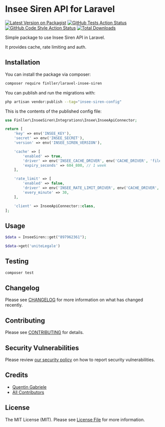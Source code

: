 # Insee Siren API for Laravel

[![Latest Version on Packagist](https://img.shields.io/packagist/v/finller/laravel-insee-siren.svg?style=flat-square)](https://packagist.org/packages/finller/laravel-insee-siren)
[![GitHub Tests Action Status](https://img.shields.io/github/actions/workflow/status/finller/laravel-insee-siren/run-tests.yml?branch=main&label=tests&style=flat-square)](https://github.com/finller/laravel-insee-siren/actions?query=workflow%3Arun-tests+branch%3Amain)
[![GitHub Code Style Action Status](https://img.shields.io/github/actions/workflow/status/finller/laravel-insee-siren/fix-php-code-style-issues.yml?branch=main&label=code%20style&style=flat-square)](https://github.com/finller/laravel-insee-siren/actions?query=workflow%3A"Fix+PHP+code+style+issues"+branch%3Amain)
[![Total Downloads](https://img.shields.io/packagist/dt/finller/laravel-insee-siren.svg?style=flat-square)](https://packagist.org/packages/finller/laravel-insee-siren)

Simple package to use Insee Siren API in Laravel.

It provides cache, rate limiting and auth.

## Installation

You can install the package via composer:

```bash
composer require finller/laravel-insee-siren
```

You can publish and run the migrations with:

```bash
php artisan vendor:publish --tag="insee-siren-config"
```

This is the contents of the published config file:

```php
use Finller\InseeSiren\Integrations\Insee\InseeApiConnector;

return [
    'key' => env('INSEE_KEY'),
    'secret' => env('INSEE_SECRET'),
    'version' => env('INSEE_SIREN_VERSION'),

    'cache' => [
        'enabled' => true,
        'driver' => env('INSEE_CACHE_DRIVER', env('CACHE_DRIVER', 'file')),
        'expiry_seconds' => 604_800, // 1 week
    ],

    'rate_limit' => [
        'enabled' => false,
        'driver' => env('INSEE_RATE_LIMIT_DRIVER', env('CACHE_DRIVER', 'file')),
        'every_minute' => 30,
    ],

    'client' => InseeApiConnector::class,
];
```

## Usage

```php
$data = InseeSiren::get("897962361");

$data->get('uniteLegale')
```

## Testing

```bash
composer test
```

## Changelog

Please see [CHANGELOG](CHANGELOG.md) for more information on what has changed recently.

## Contributing

Please see [CONTRIBUTING](CONTRIBUTING.md) for details.

## Security Vulnerabilities

Please review [our security policy](../../security/policy) on how to report security vulnerabilities.

## Credits

-   [Quentin Gabriele](https://github.com/QuentinGab)
-   [All Contributors](../../contributors)

## License

The MIT License (MIT). Please see [License File](LICENSE.md) for more information.

